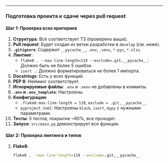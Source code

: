 


---

### Подготовка проекта к сдаче через pull request

#### Шаг 1: Проверка всех критериев
1. **Структура**: Всё соответствует ТЗ (проверено выше).
2. **Pull request**: Будет создан из ветки разработки в `develop` (см. ниже).
3. **`.gitignore`**: Содержит `__pycache__`, `.env`, `.venv`, `*.pyc`, `*.xlsx`.
4. **Линтинг**:
   - `flake8 . --max-line-length=119 --exclude=.git,__pycache__`: Должно быть не более 5 ошибок.
   - `isort .`: Должно форматироваться не более 1 импорта.
5. **Docstrings**: Есть у всех функций.
6. **PEP 8**: Нейминг соответствует.
7. **Игнорируемые файлы**: `.env` и `.venv` не добавлены в коммиты.
8. **`.env` и `.env_template`**: Настроены.
9. **Конфигурации**:
   - `.flake8`: `max-line-length = 119`, `exclude = .git,__pycache__`.
   - `pyproject.toml`: Настроены `black`, `isort`, `mypy` с нужными параметрами.
10. **Тесты**: 5 тестов, покрытие ~80%, все проходят.
11. **Запуск**: `src/main.py` демонстрирует все функции.

#### Шаг 2: Проверка линтинга и типов
1. **Flake8**:
   ```bash
   flake8 . --max-line-length=119 --exclude=.git,__pycache__